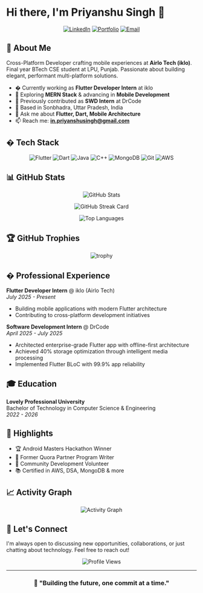 # Hi there, I'm Priyanshu Singh 👋

<div align="center">
  
  [![LinkedIn](https://img.shields.io/badge/LinkedIn-0077B5?style=for-the-badge&logo=linkedin&logoColor=white)](https://www.linkedin.com/in/priyanshusingh-in/)
  [![Portfolio](https://img.shields.io/badge/Portfolio-000000?style=for-the-badge&logo=About.me&logoColor=white)](https://portfolly.io/priyanshusingh)
  [![Email](https://img.shields.io/badge/Email-D14836?style=for-the-badge&logo=gmail&logoColor=white)](mailto:in.priyanshusingh@gmail.com)

</div>

## 🚀 About Me

Cross-Platform Developer crafting mobile experiences at **Airlo Tech (iklo)**. Final year BTech CSE student at LPU, Punjab. Passionate about building elegant, performant multi-platform solutions.

- � Currently working as **Flutter Developer Intern** at iklo
- 🌱 Exploring **MERN Stack** & advancing in **Mobile Development**
- 💼 Previously contributed as **SWD Intern** at DrCode
- 📍 Based in Sonbhadra, Uttar Pradesh, India
- 💬 Ask me about **Flutter, Dart, Mobile Architecture**
- 📫 Reach me: **<in.priyanshusingh@gmail.com>**

## � Tech Stack

<div align="center">

![Flutter](https://img.shields.io/badge/Flutter-02569B?style=for-the-badge&logo=flutter&logoColor=white)
![Dart](https://img.shields.io/badge/Dart-0175C2?style=for-the-badge&logo=dart&logoColor=white)
![Java](https://img.shields.io/badge/Java-ED8B00?style=for-the-badge&logo=openjdk&logoColor=white)
![C++](https://img.shields.io/badge/C++-00599C?style=for-the-badge&logo=c%2B%2B&logoColor=white)
![MongoDB](https://img.shields.io/badge/MongoDB-4EA94B?style=for-the-badge&logo=mongodb&logoColor=white)
![Git](https://img.shields.io/badge/Git-F05032?style=for-the-badge&logo=git&logoColor=white)
![AWS](https://img.shields.io/badge/AWS-232F3E?style=for-the-badge&logo=amazon-aws&logoColor=white)

</div>

## 📊 GitHub Stats

<div align="center">
  
  ![GitHub Stats](https://github-readme-stats.vercel.app/api?username=priyanshusingh-in&show_icons=true&theme=radical&hide_border=true&bg_color=0D1117&title_color=F85D7F&icon_color=F8D866)
  
  ![GitHub Streak Card](https://v0-git-hub-streak-score-card-phi.vercel.app/api/streak?user=priyanshusingh-in&theme=ocean)
  
  ![Top Languages](https://github-readme-stats.vercel.app/api/top-langs/?username=priyanshusingh-in&layout=compact&theme=radical&hide_border=true&bg_color=0D1117&title_color=F85D7F&text_color=FFFFFF)

</div>

## 🏆 GitHub Trophies

<div align="center">
  
  ![trophy](https://github-profile-trophy.vercel.app/?username=priyanshusingh-in&theme=radical&no-frame=true&no-bg=true&row=1&column=7)
  
</div>

## � Professional Experience

**Flutter Developer Intern** @ iklo (Airlo Tech)  
*July 2025 - Present*

- Building mobile applications with modern Flutter architecture
- Contributing to cross-platform development initiatives

**Software Development Intern** @ DrCode  
*April 2025 - July 2025*

- Architected enterprise-grade Flutter app with offline-first architecture
- Achieved 40% storage optimization through intelligent media processing
- Implemented Flutter BLoC with 99.9% app reliability

## 🎓 Education

**Lovely Professional University**  
Bachelor of Technology in Computer Science & Engineering  
*2022 - 2026*

## 🌟 Highlights

- 🏆 Android Masters Hackathon Winner
- 📝 Former Quora Partner Program Writer
- 🤝 Community Development Volunteer
- 📚 Certified in AWS, DSA, MongoDB & more

## 📈 Activity Graph

<div align="center">
  
  ![Activity Graph](https://github-readme-activity-graph.vercel.app/graph?username=priyanshusingh-in&theme=redical&hide_border=true&bg_color=0D1117&color=F85D7F&line=F8D866&point=FFFFFF)
  
</div>

## 🤝 Let's Connect

I'm always open to discussing new opportunities, collaborations, or just chatting about technology. Feel free to reach out!

<div align="center">

![Profile Views](https://komarev.com/ghpvc/?username=priyanshusingh-in&color=F85D7F&style=for-the-badge)

</div>

---

<div align="center">
  
### 💭 "Building the future, one commit at a time."
  
</div>
